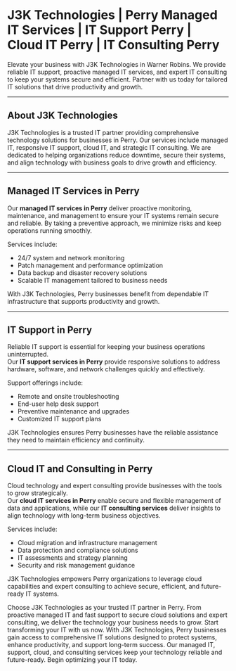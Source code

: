 # J3K Technologies | Perry Managed IT Services | IT Support Perry | Cloud IT Perry | IT Consulting Perry

Elevate your business with J3K Technologies in Warner Robins. We provide reliable IT support, proactive managed IT services, and expert IT consulting to keep your systems secure and efficient. Partner with us today for tailored IT solutions that drive productivity and growth.

---

## About J3K Technologies
J3K Technologies is a trusted IT partner providing comprehensive technology solutions for businesses in Perry. Our services include managed IT, responsive IT support, cloud IT, and strategic IT consulting. We are dedicated to helping organizations reduce downtime, secure their systems, and align technology with business goals to drive growth and efficiency.

---

## Managed IT Services in Perry
Our **managed IT services in Perry** deliver proactive monitoring, maintenance, and management to ensure your IT systems remain secure and reliable. By taking a preventive approach, we minimize risks and keep operations running smoothly.  

Services include:  
- 24/7 system and network monitoring  
- Patch management and performance optimization  
- Data backup and disaster recovery solutions  
- Scalable IT management tailored to business needs  

With J3K Technologies, Perry businesses benefit from dependable IT infrastructure that supports productivity and growth.

---

## IT Support in Perry
Reliable IT support is essential for keeping your business operations uninterrupted.  
Our **IT support services in Perry** provide responsive solutions to address hardware, software, and network challenges quickly and effectively.  

Support offerings include:  
- Remote and onsite troubleshooting  
- End-user help desk support  
- Preventive maintenance and upgrades  
- Customized IT support plans  

J3K Technologies ensures Perry businesses have the reliable assistance they need to maintain efficiency and continuity.

---

## Cloud IT and Consulting in Perry
Cloud technology and expert consulting provide businesses with the tools to grow strategically.  
Our **cloud IT services in Perry** enable secure and flexible management of data and applications, while our **IT consulting services** deliver insights to align technology with long-term business objectives.  

Services include:  
- Cloud migration and infrastructure management  
- Data protection and compliance solutions  
- IT assessments and strategy planning  
- Security and risk management guidance  

J3K Technologies empowers Perry organizations to leverage cloud capabilities and expert consulting to achieve secure, efficient, and future-ready IT systems.

Choose J3K Technologies as your trusted IT partner in Perry. From proactive managed IT and fast support to secure cloud solutions and expert consulting, we deliver the technology your business needs to grow. Start transforming your IT with us now. With J3K Technologies, Perry businesses gain access to comprehensive IT solutions designed to protect systems, enhance productivity, and support long-term success. Our managed IT, support, cloud, and consulting services keep your technology reliable and future-ready. Begin optimizing your IT today.
